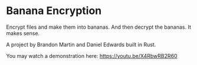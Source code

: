 # Banana Encryption

Encrypt files and make them into bananas.
And then decrypt the bananas. It makes sense.

A project by Brandon Martin and Daniel Edwards built in Rust.

You may watch a demonstration here: https://youtu.be/X4RbwRB2R60

